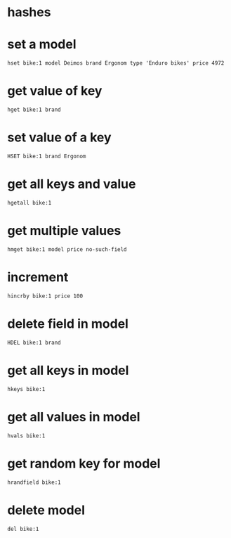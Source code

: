 # hashes

# set a model
```
hset bike:1 model Deimos brand Ergonom type 'Enduro bikes' price 4972
```

# get value of key
```
hget bike:1 brand
```

# set value of a key
```
HSET bike:1 brand Ergonom
```

# get all keys and value
```
hgetall bike:1
```

# get multiple values
```
hmget bike:1 model price no-such-field
```

# increment
```
hincrby bike:1 price 100
```


# delete field in model
```
HDEL bike:1 brand
```

# get all keys in model
```
hkeys bike:1
```

# get all values in model
```
hvals bike:1
```

# get random key for model
```
hrandfield bike:1
```

# delete model
```
del bike:1
```
